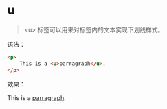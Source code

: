 # u

> &lt;u&gt; 标签可以用来对标签内的文本实现下划线样式。

语法：

```html
<p>
    This is a <u>parragraph</u>.
</p>
```

效果：

<p>
    This is a <u>parragraph</u>.
</p>